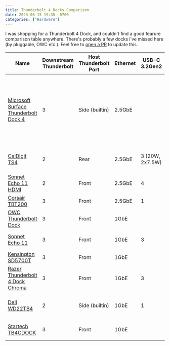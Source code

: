 ```yaml
---
title: Thunderbolt 4 Docks Comparison
date: 2023-06-15 19:35 -0700
categories: ["Hardware"]
---
```


I was shopping for a Thunderbolt 4 Dock, and couldn't find a good fearure comparison table
anywhere. There's probably a few docks i've missed here (by pluggable, OWC etc.). Feel free to [open
a PR](https://github.com/joshka/joshka.github.io) to update this.

Name | Downstream Thunderbolt | Host Thunderbolt Port | Ethernet | USB-C 3.2Gen2 | USB-A 3.2Gen2 | USB 2.0 | Display Ports | Monitor Support | RRP | Sale | Laptop Power | Audio | SD | Power Brick | Warranty | Notes
---|---|---|---|---|---|---|---|---|---|---|---|---|---|---|---|---
[Microsoft Surface Thunderbolt Dock 4](https://www.microsoft.com/en-us/d/surface-thunderbolt-4-dock/8x7cgh1n2tb2?activetab=pivot:overviewtab) | 3 | Side (builtin) | 2.5GbE |  | 3 |  |  | 2x4K | $299.00  | $299.00  | 96W | 3.5mm combo |  | 165W |  | Desk mountable, Unsure about monitor support (docs are ambiguous about daisy chaining)
[CalDigit TS4](https://www.caldigit.com/thunderbolt-station-4/) | 2 | Rear | 2.5GbE | 3 (20W, 2x7.5W) | 5 |  | 1 x DP 1.4 | 2x6K, 2x5K, 2x4K, 1x4K@144Hz | $399.00  | $399.00  | 98W | 3.5mm combo + in/out | SD UHS II, microSD UHS II | 230W | 2 Years |
[Sonnet Echo 11 HDMI](https://www.sonnettech.com/product/echo11-thunderbolt4-hdmi-dock/overview.html) | 2 | Front | 2.5GbE | 4 |  |  | HDMI | 8K, 6K, 2x5K, 2x4K, 4K@240Hz | $299.00  | $239.00  | 100W | 3.5mm combo | SD UHS II | 135W | 2 years | Free lifetime support
[Corsair TBT200](https://www.amazon.com/Corsair-TBT200-ThunderboltTM-Dock-Type/dp/B0BL8Z33VK/ref=sr_1_11?crid=2OW7NLJWQIBLK&keywords=thunderbolt+4+dock&qid=1686779997&sprefix=thunderbolt+4+dock%2Caps%2C150&sr=8-11&ufe=app_do%3Aamzn1.fos.c3015c4a-46bb-44b9-81a4-dc28e6d374b3) | 3 | Front | 2.5GbE | 1 | 3 |  |  |  | $299.00  | $279.00  | 96W | 3.5mm combo | SD UHS II |  |  |
[OWC Thunderbolt Dock](https://www.owc.com/solutions/thunderbolt-dock) | 3 | Front | 1GbE |  | 3 | 1 |  | 8K, 2x5K, 2x4K, 1x4K@120Hz | $249.00  | $249.00  | 96W | 3.5mm combo | Yes | 135W | 2 years |
[Sonnet Echo 11](https://www.sonnettech.com/product/echo11-thunderbolt4-dock/overview.html) | 3 | Front | 1GbE | 3 |  | 1 |  | 8K, 6K, 2x5K, 2x4K, 4K@240Hz | $249.00  | $199.00  | 90W | 3.5mm combo | SD UHS II | 135W | 2 years | Free lifetime support
[Kensington SD5700T](https://www.kensington.com/p/products/device-docking-connectivity-products/laptop-docks-usb-accessories/sd5700t-thunderbolt-4-dual-4k-docking-station-with-90w-pd/) | 3 | Front | 1GbE |  | 3 | 1 |  | 8K@30Hz, 2x4K@60Hz | $289.00  | $232.00  | 90W | 3.5mm combo | SD UHS II | ? | 3 years |
[Razer Thunderbolt 4 Dock Chroma](https://www.razer.com/gaming-pc-accessories/razer-thunderbolt-4-dock-chroma) | 3 | Front | 1GbE | 3 |  |  |  | 2x4K | $329.00  |  | 90W | 3.5mm combo | SD UHS II | 135W | 1 year | Mac 2x4K not specified
[Dell WD22TB4](https://www.dell.com/en-us/shop/dell-thunderbolt-dock-wd22tb4/apd/210-bdqh/pc-accessories) | 2 | Side (builtin) | 1GbE | 1 | 3 |  | 2xDP, 1xHDMI, 1xUSB-C DP | 5K, 4x4K | $364.00  | $269.00  | 90W (130W Dell) | None |  | ? | 3 years | Mac not specified
[Startech TB4CDOCK](https://www.startech.com/en-us/universal-laptop-docking-stations/tb4cdock) | 3 | Front | 1GbE |  | 3 | 1 |  | 8K@30Hz, 6K, 5K, 2x4K | $354.00  |  | 96W | 3.5mm combo | SD UHS II | 135W | 3 years | 8K Mac not specified
